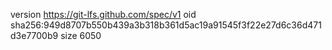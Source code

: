 version https://git-lfs.github.com/spec/v1
oid sha256:949d8707b550b439a3b318b361d5ac19a91545f3f22e27d6c36d471d3e7700b9
size 6050
